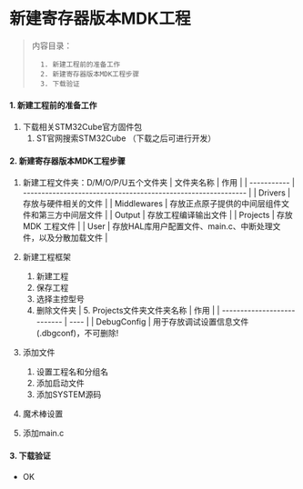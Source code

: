 <!--
 * @Date: 2024-06-01
 * @LastEditors: GoKo-Son626
 * @LastEditTime: 2024-06-15
 * @FilePath: \STM32_Study\基础篇\7. 新建寄存器版本MDK工程.md
 * @Description: 
-->

# 新建寄存器版本MDK工程

> 内容目录：
>
>       1. 新建工程前的准备工作
>       2. 新建寄存器版本MDK工程步骤
>       3. 下载验证

#### 1. 新建工程前的准备工作

1. 下载相关STM32Cube官方固件包
   1. ST官网搜索STM32Cube
        （下载之后可进行开发）

#### 2. 新建寄存器版本MDK工程步骤

1. 新建工程文件夹：D/M/O/P/U五个文件夹
   | 文件夹名称  | 作用                                                          |
   | ----------- | ------------------------------------------------------------- |
   | Drivers     | 存放与硬件相关的文件                                          |
   | Middlewares | 存放正点原子提供的中间层组件文件和第三方中间层文件            |
   | Output      | 存放工程编译输出文件                                          |
   | Projects    | 存放 MDK 工程文件                                             |
   | User        | 存放HAL库用户配置文件、main.c、中断处理文件，以及分散加载文件 |
2. 新建工程框架
   1. 新建工程
   2. 保存工程
   3. 选择主控型号
   4. 删除文件夹
   | 5. Projects文件夹文件夹名称 | 作用 |
   | --------------------------- | ---- |
   | DebugConfig                 |
用于存放调试设置信息文件(.dbgconf)，不可删除!

3. 添加文件
   1. 设置工程名和分组名
   2. 添加启动文件
   3. 添加SYSTEM源码 
4. 魔术棒设置

5. 添加main.c

#### 3. 下载验证

- OK